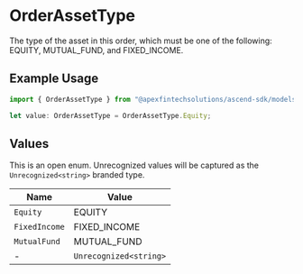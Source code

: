 # OrderAssetType

The type of the asset in this order, which must be one of the following:
 EQUITY, MUTUAL_FUND, and FIXED_INCOME.

## Example Usage

```typescript
import { OrderAssetType } from "@apexfintechsolutions/ascend-sdk/models/components";

let value: OrderAssetType = OrderAssetType.Equity;
```

## Values

This is an open enum. Unrecognized values will be captured as the `Unrecognized<string>` branded type.

| Name                   | Value                  |
| ---------------------- | ---------------------- |
| `Equity`               | EQUITY                 |
| `FixedIncome`          | FIXED_INCOME           |
| `MutualFund`           | MUTUAL_FUND            |
| -                      | `Unrecognized<string>` |